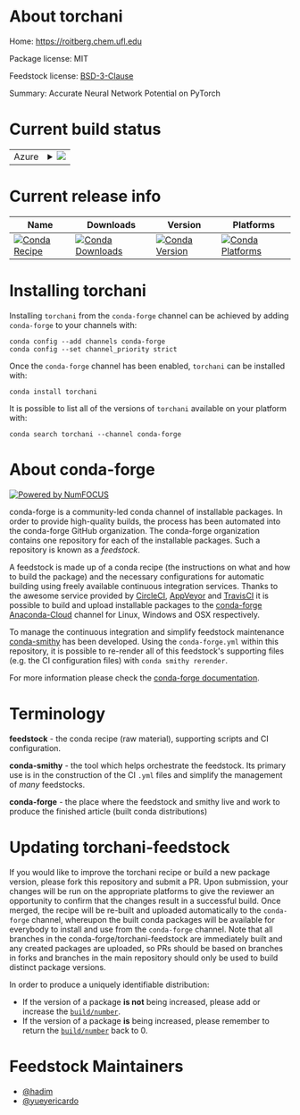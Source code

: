 About torchani
==============

Home: https://roitberg.chem.ufl.edu

Package license: MIT

Feedstock license: [BSD-3-Clause](https://github.com/conda-forge/torchani-feedstock/blob/master/LICENSE.txt)

Summary: Accurate Neural Network Potential on PyTorch

Current build status
====================


<table>
    
  <tr>
    <td>Azure</td>
    <td>
      <details>
        <summary>
          <a href="https://dev.azure.com/conda-forge/feedstock-builds/_build/latest?definitionId=10418&branchName=master">
            <img src="https://dev.azure.com/conda-forge/feedstock-builds/_apis/build/status/torchani-feedstock?branchName=master">
          </a>
        </summary>
        <table>
          <thead><tr><th>Variant</th><th>Status</th></tr></thead>
          <tbody><tr>
              <td>osx_64_python3.7.____cpythonpytorch_version1.8</td>
              <td>
                <a href="https://dev.azure.com/conda-forge/feedstock-builds/_build/latest?definitionId=10418&branchName=master">
                  <img src="https://dev.azure.com/conda-forge/feedstock-builds/_apis/build/status/torchani-feedstock?branchName=master&jobName=osx&configuration=osx_64_python3.7.____cpythonpytorch_version1.8" alt="variant">
                </a>
              </td>
            </tr><tr>
              <td>osx_64_python3.7.____cpythonpytorch_version1.9.0</td>
              <td>
                <a href="https://dev.azure.com/conda-forge/feedstock-builds/_build/latest?definitionId=10418&branchName=master">
                  <img src="https://dev.azure.com/conda-forge/feedstock-builds/_apis/build/status/torchani-feedstock?branchName=master&jobName=osx&configuration=osx_64_python3.7.____cpythonpytorch_version1.9.0" alt="variant">
                </a>
              </td>
            </tr><tr>
              <td>osx_64_python3.7.____cpythonpytorch_version1.9.1</td>
              <td>
                <a href="https://dev.azure.com/conda-forge/feedstock-builds/_build/latest?definitionId=10418&branchName=master">
                  <img src="https://dev.azure.com/conda-forge/feedstock-builds/_apis/build/status/torchani-feedstock?branchName=master&jobName=osx&configuration=osx_64_python3.7.____cpythonpytorch_version1.9.1" alt="variant">
                </a>
              </td>
            </tr><tr>
              <td>osx_64_python3.8.____cpythonpytorch_version1.8</td>
              <td>
                <a href="https://dev.azure.com/conda-forge/feedstock-builds/_build/latest?definitionId=10418&branchName=master">
                  <img src="https://dev.azure.com/conda-forge/feedstock-builds/_apis/build/status/torchani-feedstock?branchName=master&jobName=osx&configuration=osx_64_python3.8.____cpythonpytorch_version1.8" alt="variant">
                </a>
              </td>
            </tr><tr>
              <td>osx_64_python3.8.____cpythonpytorch_version1.9.0</td>
              <td>
                <a href="https://dev.azure.com/conda-forge/feedstock-builds/_build/latest?definitionId=10418&branchName=master">
                  <img src="https://dev.azure.com/conda-forge/feedstock-builds/_apis/build/status/torchani-feedstock?branchName=master&jobName=osx&configuration=osx_64_python3.8.____cpythonpytorch_version1.9.0" alt="variant">
                </a>
              </td>
            </tr><tr>
              <td>osx_64_python3.8.____cpythonpytorch_version1.9.1</td>
              <td>
                <a href="https://dev.azure.com/conda-forge/feedstock-builds/_build/latest?definitionId=10418&branchName=master">
                  <img src="https://dev.azure.com/conda-forge/feedstock-builds/_apis/build/status/torchani-feedstock?branchName=master&jobName=osx&configuration=osx_64_python3.8.____cpythonpytorch_version1.9.1" alt="variant">
                </a>
              </td>
            </tr><tr>
              <td>osx_64_python3.9.____cpythonpytorch_version1.8</td>
              <td>
                <a href="https://dev.azure.com/conda-forge/feedstock-builds/_build/latest?definitionId=10418&branchName=master">
                  <img src="https://dev.azure.com/conda-forge/feedstock-builds/_apis/build/status/torchani-feedstock?branchName=master&jobName=osx&configuration=osx_64_python3.9.____cpythonpytorch_version1.8" alt="variant">
                </a>
              </td>
            </tr><tr>
              <td>osx_64_python3.9.____cpythonpytorch_version1.9.0</td>
              <td>
                <a href="https://dev.azure.com/conda-forge/feedstock-builds/_build/latest?definitionId=10418&branchName=master">
                  <img src="https://dev.azure.com/conda-forge/feedstock-builds/_apis/build/status/torchani-feedstock?branchName=master&jobName=osx&configuration=osx_64_python3.9.____cpythonpytorch_version1.9.0" alt="variant">
                </a>
              </td>
            </tr><tr>
              <td>osx_64_python3.9.____cpythonpytorch_version1.9.1</td>
              <td>
                <a href="https://dev.azure.com/conda-forge/feedstock-builds/_build/latest?definitionId=10418&branchName=master">
                  <img src="https://dev.azure.com/conda-forge/feedstock-builds/_apis/build/status/torchani-feedstock?branchName=master&jobName=osx&configuration=osx_64_python3.9.____cpythonpytorch_version1.9.1" alt="variant">
                </a>
              </td>
            </tr>
          </tbody>
        </table>
      </details>
    </td>
  </tr>
</table>

Current release info
====================

| Name | Downloads | Version | Platforms |
| --- | --- | --- | --- |
| [![Conda Recipe](https://img.shields.io/badge/recipe-torchani-green.svg)](https://anaconda.org/conda-forge/torchani) | [![Conda Downloads](https://img.shields.io/conda/dn/conda-forge/torchani.svg)](https://anaconda.org/conda-forge/torchani) | [![Conda Version](https://img.shields.io/conda/vn/conda-forge/torchani.svg)](https://anaconda.org/conda-forge/torchani) | [![Conda Platforms](https://img.shields.io/conda/pn/conda-forge/torchani.svg)](https://anaconda.org/conda-forge/torchani) |

Installing torchani
===================

Installing `torchani` from the `conda-forge` channel can be achieved by adding `conda-forge` to your channels with:

```
conda config --add channels conda-forge
conda config --set channel_priority strict
```

Once the `conda-forge` channel has been enabled, `torchani` can be installed with:

```
conda install torchani
```

It is possible to list all of the versions of `torchani` available on your platform with:

```
conda search torchani --channel conda-forge
```


About conda-forge
=================

[![Powered by NumFOCUS](https://img.shields.io/badge/powered%20by-NumFOCUS-orange.svg?style=flat&colorA=E1523D&colorB=007D8A)](http://numfocus.org)

conda-forge is a community-led conda channel of installable packages.
In order to provide high-quality builds, the process has been automated into the
conda-forge GitHub organization. The conda-forge organization contains one repository
for each of the installable packages. Such a repository is known as a *feedstock*.

A feedstock is made up of a conda recipe (the instructions on what and how to build
the package) and the necessary configurations for automatic building using freely
available continuous integration services. Thanks to the awesome service provided by
[CircleCI](https://circleci.com/), [AppVeyor](https://www.appveyor.com/)
and [TravisCI](https://travis-ci.com/) it is possible to build and upload installable
packages to the [conda-forge](https://anaconda.org/conda-forge)
[Anaconda-Cloud](https://anaconda.org/) channel for Linux, Windows and OSX respectively.

To manage the continuous integration and simplify feedstock maintenance
[conda-smithy](https://github.com/conda-forge/conda-smithy) has been developed.
Using the ``conda-forge.yml`` within this repository, it is possible to re-render all of
this feedstock's supporting files (e.g. the CI configuration files) with ``conda smithy rerender``.

For more information please check the [conda-forge documentation](https://conda-forge.org/docs/).

Terminology
===========

**feedstock** - the conda recipe (raw material), supporting scripts and CI configuration.

**conda-smithy** - the tool which helps orchestrate the feedstock.
                   Its primary use is in the construction of the CI ``.yml`` files
                   and simplify the management of *many* feedstocks.

**conda-forge** - the place where the feedstock and smithy live and work to
                  produce the finished article (built conda distributions)


Updating torchani-feedstock
===========================

If you would like to improve the torchani recipe or build a new
package version, please fork this repository and submit a PR. Upon submission,
your changes will be run on the appropriate platforms to give the reviewer an
opportunity to confirm that the changes result in a successful build. Once
merged, the recipe will be re-built and uploaded automatically to the
`conda-forge` channel, whereupon the built conda packages will be available for
everybody to install and use from the `conda-forge` channel.
Note that all branches in the conda-forge/torchani-feedstock are
immediately built and any created packages are uploaded, so PRs should be based
on branches in forks and branches in the main repository should only be used to
build distinct package versions.

In order to produce a uniquely identifiable distribution:
 * If the version of a package **is not** being increased, please add or increase
   the [``build/number``](https://docs.conda.io/projects/conda-build/en/latest/resources/define-metadata.html#build-number-and-string).
 * If the version of a package **is** being increased, please remember to return
   the [``build/number``](https://docs.conda.io/projects/conda-build/en/latest/resources/define-metadata.html#build-number-and-string)
   back to 0.

Feedstock Maintainers
=====================

* [@hadim](https://github.com/hadim/)
* [@yueyericardo](https://github.com/yueyericardo/)

